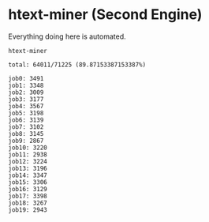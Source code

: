 # htext-miner (Second Engine)

Everything doing here is automated.

```
htext-miner

total: 64011/71225 (89.87153387153387%)

job0: 3491
job1: 3348
job2: 3009
job3: 3177
job4: 3567
job5: 3198
job6: 3139
job7: 3102
job8: 3145
job9: 2867
job10: 3220
job11: 2938
job12: 3224
job13: 3196
job14: 3347
job15: 3306
job16: 3129
job17: 3398
job18: 3267
job19: 2943
```